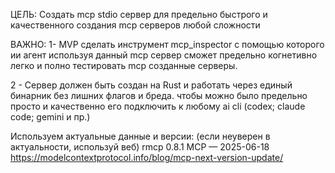 ЦЕЛЬ: Создать mcp stdio сервер для предельно быстрого и качественного создания mcp серверов любой сложности

ВАЖНО:
1- MVP сделать инструмент mcp_inspector с помощью которого ии агент используя данный mcp сервер сможет предельно когнетивно легко и полно тестировать mcp созданные серверы.

2 - Сервер должен быть создан на Rust и работать через единый бинарник без лишних флагов и бреда. чтобы можно было предельно просто и качественно его подключить к любому ai cli (codex; claude code; gemini и пр.)


Используем актуальные данные и версии: (если неуверен в актуальности, используй веб)
rmcp 0.8.1
MCP — 2025-06-18 https://modelcontextprotocol.info/blog/mcp-next-version-update/

